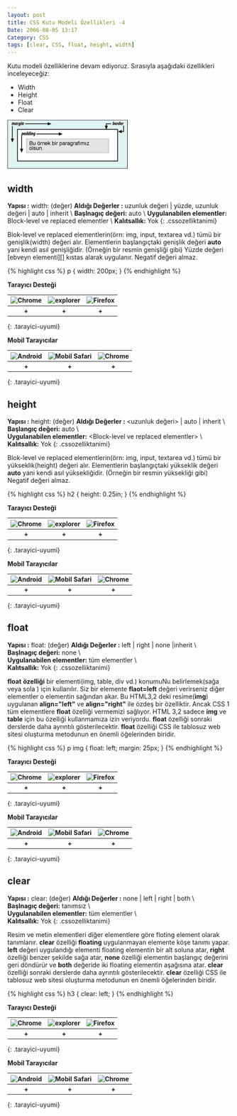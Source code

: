 ```yaml
---
layout: post
title: CSS Kutu Modeli Özellikleri -4
Date: 2006-08-05 13:17
Category: CSS
tags: [clear, CSS, float, height, width]
---
```


Kutu modeli özelliklerine devam ediyoruz. Sırasıyla aşağıdaki
özellikleri inceleyeceğiz:

-   Width
-   Height
-   Float
-   Clear

![Kutu Modeli][]

## width

**Yapısı :** width: (değer)
**Aldığı Değerler :** uzunluk değeri | yüzde, uzunluk değeri | auto | inherit \\ 
**Başlnagıç değeri:** auto \\ 
**Uygulanabilen elementler:** Block-level ve replaced elementler \\ 
**Kalıtsallık:** Yok
{: .cssozelliktanimi}

Blok-level ve replaced elementlerin(örn: img, input, textarea vd.) tümü bir genişlik(width)
değeri alır. Elementlerin başlangıçtaki genişlik değeri **auto** yani
kendi asıl genişliğidir. (Örneğin bir resmin genişliği gibi) Yüzde
değeri [ebveyn elementi][] kıstas alarak uygulanır. Negatif değeri
almaz.

{% highlight css %}
p {
 width: 200px;
}
{% endhighlight %}

**Tarayıcı Desteği**

|![Chrome][chrome]|![explorer][explorer]|![Firefox][firefox]|
|:-----------------:|:---------------:|:-------------------:|
|**+**|**+**|**+**|
{: .tarayici-uyumi}

**Mobil Tarayıcılar**

|![Android][android] | ![Mobil Safari][msafari] | ![Chrome][chrome] |
|:------------------------:|:----------------------:|:-------------------:|
|**+**|**+**|**+**|
{: .tarayici-uyumi}

## height

**Yapısı :** height: (değer)
**Aldığı Değerler :** &lt;uzunluk değeri&gt; | auto | inherit \\  
**Başlangıç değeri:** auto \\  
**Uygulanabilen elementler:** &lt;Block-level ve replaced elementler&gt; \\  
**Kalıtsallık:** Yok
{: .cssozelliktanimi}

Blok-level ve replaced elementlerin(örn: img, input, textarea vd.) tümü bir yükseklik(height)
değeri alır. Elementlerin başlangıçtaki yükseklik değeri **auto** yani
kendi asıl yüksekliğidir. (Örneğin bir resmin yüksekliği gibi) Negatif
değeri almaz.

{% highlight css %}
h2 {
 height: 0.25in;
}
{% endhighlight %}

**Tarayıcı Desteği**

|![Chrome][chrome]|![explorer][explorer]|![Firefox][firefox]|
|:-----------------:|:---------------:|:-------------------:|
|**+**|**+**|**+**|
{: .tarayici-uyumi}

**Mobil Tarayıcılar**

|![Android][android] | ![Mobil Safari][msafari] | ![Chrome][chrome] |
|:------------------------:|:----------------------:|:-------------------:|
|**+**|**+**|**+**|
{: .tarayici-uyumi}

## float

**Yapısı :** float: (değer)
**Aldığı Değerler :** left | right | none |inherit \\   
**Başlnagıç değeri:** none \\  
**Uygulanabilen elementler:** tüm elementler \\  
**Kalıtsallık:** Yok
{: .cssozelliktanimi}

**float** **özelliği** bir elementi(img, table, div vd.) konumuNu
belirlemek(sağa veya sola ) için kullanılır. Siz bir elemente
**flaot=left** değeri verirseniz diğer elementler o elementin sağından
akar. Bu HTML3,2 deki resime(**img**) uygulanan **align="left"** ve
**align="right"** ile özdeş bir özelliktir. Ancak CSS 1 tüm elementlere
**float** özelliği vermemizi sağlıyor. HTML 3,2 sadece **img** ve
**table** için bu özelliği kullanmamıza izin veriyordu. **float**
özelliği sonraki derslerde daha ayrıntılı gösterilecektir. **float**
özelliği CSS ile tablosuz web sitesi oluşturma metodunun en önemli
öğelerinden biridir.

{% highlight css %}
p img {
 float: left;
 margin: 25px;
}
{% endhighlight %}

**Tarayıcı Desteği**

|![Chrome][chrome]|![explorer][explorer]|![Firefox][firefox]|
|:-----------------:|:---------------:|:-------------------:|
|**+**|**+**|**+**|
{: .tarayici-uyumi}

**Mobil Tarayıcılar**

|![Android][android] | ![Mobil Safari][msafari] | ![Chrome][chrome] |
|:------------------------:|:----------------------:|:-------------------:|
|**+**|**+**|**+**|
{: .tarayici-uyumi}

## clear

**Yapısı :** clear: (değer)
**Aldığı Değerler :** none | left | right | both \\  
**Başlnagıç değeri:** tanımsız \\  
**Uygulanabilen elementler:** tüm elementler \\  
**Kalıtsallık:** Yok
{: .cssozelliktanimi}

Resim ve metin elementleri diğer elementlere göre floting element olarak
tanımlanır. **clear** özelliği **floating** uygulanmayan elemente köşe
tanımı yapar. **left** değeri uygulandığı elementi floating elementin
bir alt soluna atar, **right** özelliği benzer şekilde sağa atar,
**none** özelliği elementin başlangıç değerini geri döndürür ve **both**
değeride iki floating elementin aşağısına atar. **clear** özelliği
sonraki derslerde daha ayrıntılı gösterilecektir. **clear** özelliği CSS
ile tablosuz web sitesi oluşturma metodunun en önemli öğelerinden
biridir.

{% highlight css %}
h3 {
 clear: left;
}
{% endhighlight %}

**Tarayıcı Desteği**

|![Chrome][chrome]|![explorer][explorer]|![Firefox][firefox]|
|:-----------------:|:---------------:|:-------------------:|
|**+**|**+**|**+**|
{: .tarayici-uyumi}

**Mobil Tarayıcılar**

|![Android][android] | ![Mobil Safari][msafari] | ![Chrome][chrome] |
|:------------------------:|:----------------------:|:-------------------:|
|**+**|**+**|**+**|
{: .tarayici-uyumi}

  [Kutu Modeli]: /images/basit_boxmodel.gif
  [firefox]: https://fatihhayrioglu.com//images/ff.png
  [chrome]: https://fatihhayrioglu.com//images/ch.png
  [explorer]: https://fatihhayrioglu.com//images/ie.png
  [msafari]:https://fatihhayrioglu.com//images/sm.png
  [android]:https://fatihhayrioglu.com//images/an.png